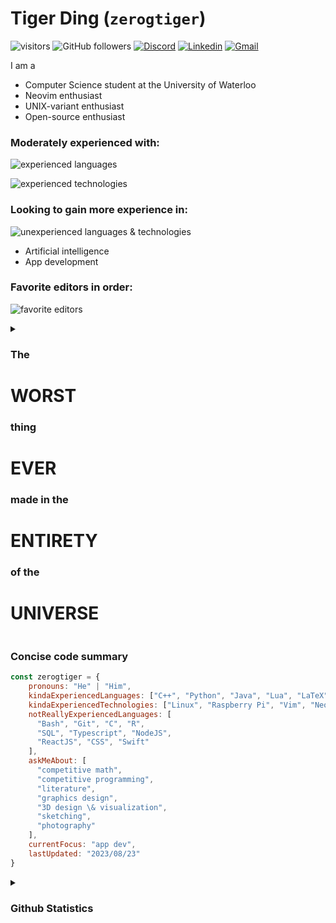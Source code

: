 # Tiger Ding (`zerogtiger`)

![visitors](https://vbr.wocr.tk/badge?page_id=zerogtiger.zerogtiger&color=57bd57)  ![GitHub followers](https://img.shields.io/github/followers/zerogtiger?label=Follow&style=social)  [![Discord](https://dcbadge.vercel.app/api/shield/711020280826298440&?style=flat-square)](https://www.discordapp.com/users/711020280826298440)  [![Linkedin](https://img.shields.io/badge/-Tiger_Ding-blue?style=flat-square&logo=Linkedin&logoColor=white&link=https://www.linkedin.com/in/tiger-ding-16880a247/)](https://www.linkedin.com/in/tiger-ding-16880a247/)  [![Gmail](https://img.shields.io/badge/Gmail-sighuponly%40gmail.com-red?logo=gmail
)](mailto:sighuponly@gmail.com)


I am a
* Computer Science student at the University of Waterloo
* Neovim enthusiast
* UNIX-variant enthusiast
* Open-source enthusiast

### Moderately experienced with:

![experienced languages](https://skillicons.dev/icons?i=cpp,py,java,lua,html,css,js,react,next,tailwind&theme=dark)

![experienced technologies](https://skillicons.dev/icons?i=linux,raspberrypi,vim,neovim,blender,md,latex&theme=light)

### Looking to gain more experience in:

![unexperienced languages & technologies](https://skillicons.dev/icons?i=bash,git,docker,c,r,mysql,ts,nodejs,swift&theme=dark)
* Artificial intelligence
* App development

### Favorite editors in order:

![favorite editors](https://skillicons.dev/icons?i=neovim,vim,idea,eclipse&theme=light)

<details>
  <summary><h3>The</h3> <h1>WORST</h1> <h3>thing</h3> <h1>EVER</h1> <h3>made in the </h3> <h1>ENTIRETY</h1> <h3>of the</h3> <h1>UNIVERSE</h1></summary>
  
   Visual Studio Code<br>
   <img src="https://skillicons.dev/icons?i=vscode&theme=dark"> 
</details>

### Concise code summary
```javascript
const zerogtiger = {
    pronouns: "He" | "Him",
    kindaExperiencedLanguages: ["C++", "Python", "Java", "Lua", "LaTeX", "Markdown", "HTML", "CSS", "Javascript"],
    kindaExperiencedTechnologies: ["Linux", "Raspberry Pi", "Vim", "Neovim", "Blender"],
    notReallyExperiencedLanguages: [
      "Bash", "Git", "C", "R",
      "SQL", "Typescript", "NodeJS",
      "ReactJS", "CSS", "Swift"
    ],
    askMeAbout: [
      "competitive math",
      "competitive programming",
      "literature",
      "graphics design",
      "3D design \& visualization",
      "sketching",
      "photography"
    ],
    currentFocus: "app dev",
    lastUpdated: "2023/08/23"
}
```

<details>
  <summary><h3>Github Statistics</h3></summary>
  <img src="https://github-readme-stats.vercel.app/api?username=zerogtiger&show_icons=true&theme=graywhite&count_private=true&include_all_commits=true" height="160">
  <img src="https://github-readme-streak-stats.herokuapp.com/?user=zerogtiger&theme=graywhite&include_all_commits=true&count_private=true" height="160"><br>
  <img src="https://github-readme-stats.vercel.app/api/top-langs/?username=zerogtiger&langs_count=8&theme=graywhite"><br>
</details>


